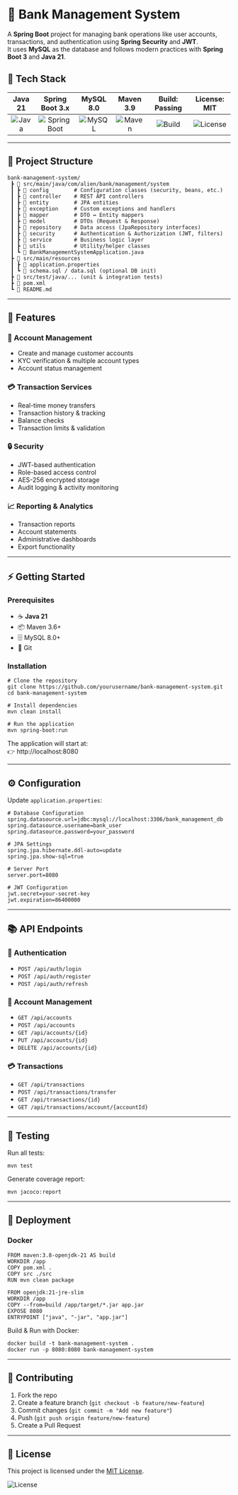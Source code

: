 # 🏦 Bank Management System

A **Spring Boot** project for managing bank operations like user accounts, transactions, and authentication using **Spring Security** and **JWT**.  
It uses **MySQL** as the database and follows modern practices with **Spring Boot 3** and **Java 21**.

## 🚀 Tech Stack

| Java 21 | Spring Boot 3.x | MySQL 8.0 | Maven 3.9 | Build: Passing | License: MIT |
|:-------:|:---------------:|:---------:|:---------:|:--------------:|:------------:|
| ![Java](https://img.shields.io/badge/Java-21-red?logo=openjdk) | ![Spring Boot](https://img.shields.io/badge/Spring%20Boot-3.2-brightgreen?logo=springboot) | ![MySQL](https://img.shields.io/badge/MySQL-8.0-blue?logo=mysql) | ![Maven](https://img.shields.io/badge/Maven-3.9-orange?logo=apachemaven) | ![Build](https://img.shields.io/badge/Build-Passing-success?logo=githubactions) | ![License](https://img.shields.io/badge/License-MIT-yellow) |

---

## 📂 Project Structure

```
bank-management-system/
 ┣ 📂 src/main/java/com/alien/bank/management/system
 ┃ ┣ 📂 config        # Configuration classes (security, beans, etc.)
 ┃ ┣ 📂 controller    # REST API controllers
 ┃ ┣ 📂 entity        # JPA entities
 ┃ ┣ 📂 exception     # Custom exceptions and handlers
 ┃ ┣ 📂 mapper        # DTO ↔ Entity mappers
 ┃ ┣ 📂 model         # DTOs (Request & Response)
 ┃ ┣ 📂 repository    # Data access (JpaRepository interfaces)
 ┃ ┣ 📂 security      # Authentication & Authorization (JWT, filters)
 ┃ ┣ 📂 service       # Business logic layer
 ┃ ┣ 📂 utils         # Utility/helper classes
 ┃ ┗ 📜 BankManagementSystemApplication.java
 ┣ 📂 src/main/resources
 ┃ ┣ 📜 application.properties
 ┃ ┗ 📜 schema.sql / data.sql (optional DB init)
 ┣ 📂 src/test/java/... (unit & integration tests)
 ┣ 📜 pom.xml
 ┗ 📜 README.md
```

---

## 🎯 Features

### 👤 Account Management
- Create and manage customer accounts
- KYC verification & multiple account types
- Account status management

### 💳 Transaction Services
- Real-time money transfers
- Transaction history & tracking
- Balance checks
- Transaction limits & validation

### 🔒 Security
- JWT-based authentication
- Role-based access control
- AES-256 encrypted storage
- Audit logging & activity monitoring

### 📈 Reporting & Analytics
- Transaction reports
- Account statements
- Administrative dashboards
- Export functionality

---

## ⚡ Getting Started

### Prerequisites
- ☕ **Java 21**
- 📦 Maven 3.6+
- 🗄 MySQL 8.0+
- 🔧 Git

### Installation

```
# Clone the repository
git clone https://github.com/yourusername/bank-management-system.git
cd bank-management-system

# Install dependencies
mvn clean install

# Run the application
mvn spring-boot:run
```

The application will start at:  
👉 http://localhost:8080

---

## ⚙️ Configuration

Update `application.properties`:

```
# Database Configuration
spring.datasource.url=jdbc:mysql://localhost:3306/bank_management_db
spring.datasource.username=bank_user
spring.datasource.password=your_password

# JPA Settings
spring.jpa.hibernate.ddl-auto=update
spring.jpa.show-sql=true

# Server Port
server.port=8080

# JWT Configuration
jwt.secret=your-secret-key
jwt.expiration=86400000
```

---

## 📚 API Endpoints

### 🔑 Authentication
- `POST /api/auth/login`
- `POST /api/auth/register`
- `POST /api/auth/refresh`

### 👤 Account Management
- `GET /api/accounts`
- `POST /api/accounts`
- `GET /api/accounts/{id}`
- `PUT /api/accounts/{id}`
- `DELETE /api/accounts/{id}`

### 💳 Transactions
- `GET /api/transactions`
- `POST /api/transactions/transfer`
- `GET /api/transactions/{id}`
- `GET /api/transactions/account/{accountId}`

---

## 🧪 Testing

Run all tests:
```
mvn test
```

Generate coverage report:
```
mvn jacoco:report
```

---

## 🚀 Deployment

### Docker

```
FROM maven:3.8-openjdk-21 AS build
WORKDIR /app
COPY pom.xml .
COPY src ./src
RUN mvn clean package

FROM openjdk:21-jre-slim
WORKDIR /app
COPY --from=build /app/target/*.jar app.jar
EXPOSE 8080
ENTRYPOINT ["java", "-jar", "app.jar"]
```

Build & Run with Docker:
```
docker build -t bank-management-system .
docker run -p 8080:8080 bank-management-system
```

---

## 🤝 Contributing

1. Fork the repo
2. Create a feature branch (`git checkout -b feature/new-feature`)
3. Commit changes (`git commit -m "Add new feature"`)
4. Push (`git push origin feature/new-feature`)
5. Create a Pull Request

---

## 📝 License

This project is licensed under the [MIT License](LICENSE).

![License](https://img.shields.io/badge/License-MIT-yellow)
